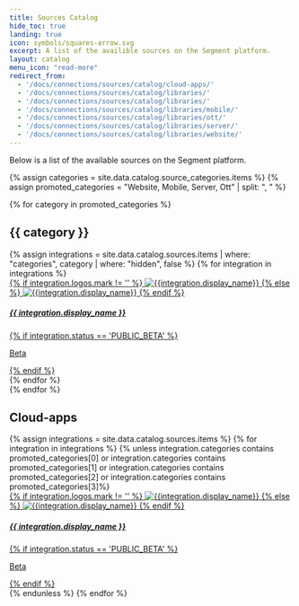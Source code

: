 ```yaml
---
title: Sources Catalog
hide_toc: true
landing: true
icon: symbols/squares-arrow.svg
excerpt: A list of the availible sources on the Segment platform. 
layout: catalog
menu_icon: "read-more"
redirect_from:
  - '/docs/connections/sources/catalog/cloud-apps/'
  - '/docs/connections/sources/catalog/libraries/'
  - '/docs/connections/sources/catalog/libraries/'
  - '/docs/connections/sources/catalog/libraries/mobile/'
  - '/docs/connections/sources/catalog/libraries/ott/'
  - '/docs/connections/sources/catalog/libraries/server/'
  - '/docs/connections/sources/catalog/libraries/website/'
---
```

Below is a list of the available sources on the Segment platform.


<div class="destinations-catalog">
  {% assign categories = site.data.catalog.source_categories.items %}
  {% assign promoted_categories = "Website, Mobile, Server, Ott" | split: ", " %}

  {% for category in promoted_categories %}
    <div class="destinations-catalog__section markdown" id="{{ category | slugify }}">
      <h2 class="destinations-catalog__title" id="{{ category | slugify }}">
        {{ category }}
      </h2>
      <div class="flex flex--wrap waffle waffle--xlarge">
        {% assign integrations = site.data.catalog.sources.items | where: "categories", category | where: "hidden", false %}
        {% for integration in integrations %}
          <div class="flex__column flex__column--6">
            <a class="thumbnail-integration flex flex--middle" href="{{ site.baseurl }}/{{ integration.url }}">
              <div class="thumbnail-integration__content">
                <div class="flex flex--wrap flex--middle waffle waffle--xlarge@medium">
                  <div class="flex__column flex__column--12 flex__column--2@medium thumbnail-integration__logo-wrapper">
                    {% if integration.logos.mark != '' %}
                      <img class="thumbnail-integration__logo image" alt="{{integration.display_name}}" src="{{integration.logo.url}}" />
                    {% else %}
                      <img class="thumbnail-integration__logo image" alt="{{integration.display_name}}" src="{{integration.logo.url}}" />
                    {% endif %}
                  </div>
                  <h5 class="flex__column flex__column--12 flex__column--10@medium">{{ integration.display_name }}</h5>
                </div>
                {% if integration.status == 'PUBLIC_BETA' %}
                  <p class="thumbnail-integration__label">Beta</p>
                {% endif %}
              </div>
            </a>
          </div>
        {% endfor %}
      </div>
    </div>
  {% endfor %}


  <div class="destinations-catalog__section markdown" id="cloud-apps">
    <h2 class="destinations-catalog__title" id="cloud-apps">
      Cloud-apps
    </h2>
    <div class="flex flex--wrap waffle waffle--xlarge">
      {% assign integrations = site.data.catalog.sources.items %}
      {% for integration in integrations %}
        {% unless integration.categories contains promoted_categories[0] or integration.categories contains promoted_categories[1] or integration.categories contains promoted_categories[2] or integration.categories contains promoted_categories[3]%}
          <div class="flex__column flex__column--6">
            <a class="thumbnail-integration flex flex--middle" href="{{ site.baseurl }}/{{ integration.url }}">
              <div class="thumbnail-integration__content">
                <div class="flex flex--wrap flex--middle waffle waffle--xlarge@medium">
                  <div class="flex__column flex__column--12 flex__column--2@medium thumbnail-integration__logo-wrapper">
                    {% if integration.logos.mark != '' %}
                      <img class="thumbnail-integration__logo image" alt="{{integration.display_name}}" src="{{integration.logo.url}}" />
                    {% else %}
                      <img class="thumbnail-integration__logo image" alt="{{integration.display_name}}" src="{{integration.logo.url}}" />
                    {% endif %}
                  </div>
                  <h5 class="flex__column flex__column--12 flex__column--10@medium">{{ integration.display_name }}</h5>
                </div>
                {% if integration.status == 'PUBLIC_BETA' %}
                  <p class="thumbnail-integration__label">Beta</p>
                {% endif %}
              </div>
            </a>
          </div>
        {% endunless %}
      {% endfor %}
    </div>
  </div>
</div>

